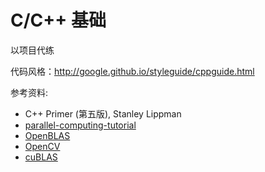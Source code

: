 # C/C++ 基础

以项目代练

代码风格：http://google.github.io/styleguide/cppguide.html

参考资料:
- C++ Primer (第五版), Stanley Lippman
- [parallel-computing-tutorial](https://github.com/mit-han-lab/parallel-computing-tutorial)
- [OpenBLAS](http://www.openmathlib.org/OpenBLAS/docs/)
- [OpenCV](https://github.com/opencv/opencv)
- [cuBLAS](https://docs.nvidia.com/cuda/cublas/index.html)